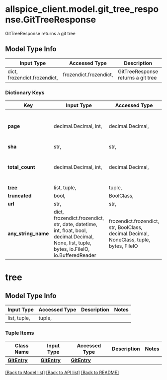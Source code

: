 # allspice_client.model.git_tree_response.GitTreeResponse

GitTreeResponse returns a git tree

## Model Type Info
Input Type | Accessed Type | Description | Notes
------------ | ------------- | ------------- | -------------
dict, frozendict.frozendict,  | frozendict.frozendict,  | GitTreeResponse returns a git tree | 

### Dictionary Keys
Key | Input Type | Accessed Type | Description | Notes
------------ | ------------- | ------------- | ------------- | -------------
**page** | decimal.Decimal, int,  | decimal.Decimal,  |  | [optional] value must be a 64 bit integer
**sha** | str,  | str,  |  | [optional] 
**total_count** | decimal.Decimal, int,  | decimal.Decimal,  |  | [optional] value must be a 64 bit integer
**[tree](#tree)** | list, tuple,  | tuple,  |  | [optional] 
**truncated** | bool,  | BoolClass,  |  | [optional] 
**url** | str,  | str,  |  | [optional] 
**any_string_name** | dict, frozendict.frozendict, str, date, datetime, int, float, bool, decimal.Decimal, None, list, tuple, bytes, io.FileIO, io.BufferedReader | frozendict.frozendict, str, BoolClass, decimal.Decimal, NoneClass, tuple, bytes, FileIO | any string name can be used but the value must be the correct type | [optional]

# tree

## Model Type Info
Input Type | Accessed Type | Description | Notes
------------ | ------------- | ------------- | -------------
list, tuple,  | tuple,  |  | 

### Tuple Items
Class Name | Input Type | Accessed Type | Description | Notes
------------- | ------------- | ------------- | ------------- | -------------
[**GitEntry**](GitEntry.md) | [**GitEntry**](GitEntry.md) | [**GitEntry**](GitEntry.md) |  | 

[[Back to Model list]](../../README.md#documentation-for-models) [[Back to API list]](../../README.md#documentation-for-api-endpoints) [[Back to README]](../../README.md)


